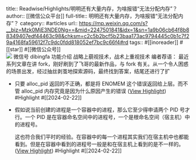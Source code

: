 title:: Readwise/Highlights/明明还有大量内存，为啥报错“无法分配内存”？
author:: [[微信公众平台]]
full-title:: 明明还有大量内存，为啥报错“无法分配内存”？
category:: #articles
url:: https://mp.weixin.qq.com/s?__biz=Mzk0MjE3NDE0Ng==&mid=2247501841&idx=1&sn=1a9b06cb64f8b88349407edf44463c98&chksm=c2c5b2bcf5b23baa173ac9794445c0b1c7f29a4168fa59612f7c9dc0fdd818052ef7bc9c66f4#rd
tags:: #[[inoreader]] #[[star]] #[[微信公众号]]  
![](http://mmbiz.qpic.cn/mmbiz_jpg/BBjAFF4hcwr0GxUelJTdaJPJOj6HibEicKztu8ibCXa3ia692Y0hbxc92Sk6ArYzOvbiao7icGTsOcvriatmMd99fo8dQ/0?wx_fmt=jpeg)
微信号 dibingfa 功能介绍 战略上藐视技术，战术上重视技术 编者荐语： 最近系列文章在讲 fork，刚好刷到了飞哥的最新作品，与 fork 有关。从一个令人困惑的场景出发，经过抽丝剥茧地探索源码，最终找到答案，结尾还进行了扩

- 只要 alloc_pid 返回的不正确，都是将 ENOMEM 这个错误返回给上层。而不管 alloc_pid 内存究竟是因为什么原因产生的错误 ([View Highlight](https://read.readwise.io/read/01hq7a1sp35q2qqe6k88grm0rh)) #Highlight #[[2024-02-22]]
- 假如说当前创建的进程是一个容器中的进程，那么它至少得申请两个 PID 号才行。一个 PID 是在容器命名空间中的进程号，一个是根命名空间（宿主机）中的进程号。
  
  这也符合我们平时的经验。在容器中的每一个进程其实我们在宿主机中也都能看到。但是在容器中看到的进程号一般是和在宿主机上看到的是不一样的。 ([View Highlight](https://read.readwise.io/read/01hq7a36kyt0610s5p86zqzrdc)) #Highlight #[[2024-02-22]]